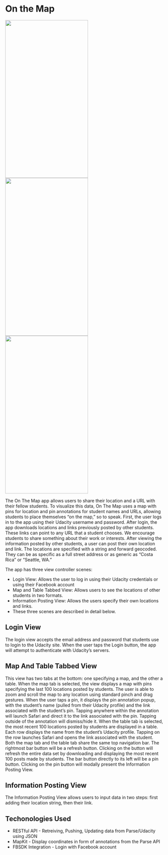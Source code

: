 # On the Map
<img src="http://i.imgur.com/mNhsqOQ.jpg" width="263" height="500"> <img src="http://i.imgur.com/ZMJSEz6.jpg" width="263" height="500"> <img src="http://i.imgur.com/t490Qul.jpg" width="263" height="500">

The On The Map app allows users to share their location and a URL with their fellow students. To visualize this data, On The Map uses a map with pins for location and pin annotations for student names and URLs, allowing students to place themselves “on the map,” so to speak. 
First, the user logs in to the app using their Udacity username and password. After login, the app downloads locations and links previously posted by other students. These links can point to any URL that a student chooses. We encourage students to share something about their work or interests.
After viewing the information posted by other students, a user can post their own location and link. The locations are specified with a string and forward geocoded. They can be as specific as a full street address or as generic as “Costa Rica” or “Seattle, WA.”

The app has three view controller scenes:
* Login View: Allows the user to log in using their Udacity credentials or using their Facebook account
* Map and Table Tabbed View: Allows users to see the locations of other students in two formats.  
* Information Posting View: Allows the users specify their own locations and links.
* These three scenes are described in detail below.

## Login View
The login view accepts the email address and password that students use to login to the Udacity site.
When the user taps the Login button, the app will attempt to authenticate with Udacity’s servers.

## Map And Table Tabbed View
This view has two tabs at the bottom: one specifying a map, and the other a table.
When the map tab is selected, the view displays a map with pins specifying the last 100 locations posted by students.
The user is able to zoom and scroll the map to any location using standard pinch and drag gestures.
When the user taps a pin, it displays the pin annotation popup, with the student’s name (pulled from their Udacity profile) and the link associated with the student’s pin.
Tapping anywhere within the annotation will launch Safari and direct it to the link associated with the pin.
Tapping outside of the annotation will dismiss/hide it.
When the table tab is selected, the most recent 100 locations posted by students are displayed in a table. Each row displays the name from the student’s Udacity profile. Tapping on the row launches Safari and opens the link associated with the student.
Both the map tab and the table tab share the same top navigation bar.
The rightmost bar button will be a refresh button. Clicking on the button will refresh the entire data set by downloading and displaying the most recent 100 posts made by students.
The bar button directly to its left will be a pin button. Clicking on the pin button will modally present the Information Posting View.

## Information Posting View
The Information Posting View allows users to input data in two steps: first adding their location string, then their link.

## Techonologies Used
* RESTful API - Retreiving, Pushing, Updating data from Parse/Udacity using JSON
* MapKit - Display coordinates in form of annotations from the Parse API
* FBSDK Integration - Login with Facebook account 
